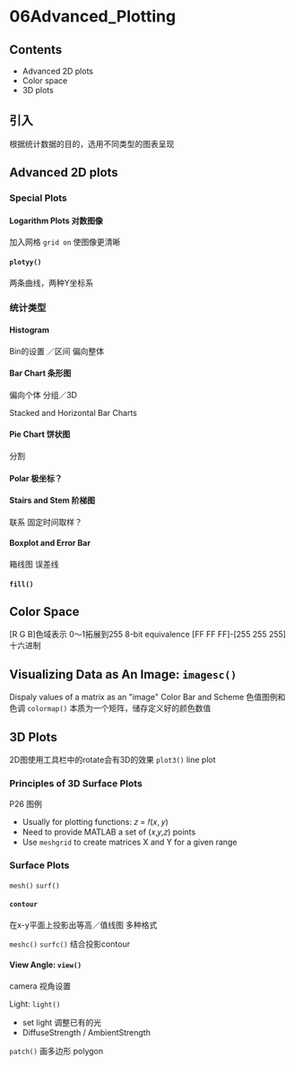 # 06Advanced_Plotting
## Contents
- Advanced 2D plots
- Color space
- 3D plots

## 引入
根据统计数据的目的，选用不同类型的图表呈现
## Advanced 2D plots
### Special Plots
#### Logarithm Plots 对数图像
加入网格 `grid on` 使图像更清晰
#### `plotyy()`
 两条曲线，两种Y坐标系

###  统计类型

 #### Histogram
 Bin的设置 ／区间
 偏向整体
 #### Bar Chart 条形图
 偏向个体
 分组／3D

Stacked and Horizontal Bar Charts

 #### Pie Chart 饼状图
 分割
 #### Polar 极坐标？
 #### Stairs and Stem 阶梯图
 联系 固定时间取样？

#### Boxplot and Error Bar
箱线图 误差线

#### `fill()`
## Color Space
[R G B]色域表示
0～1拓展到255
8-bit equivalence
[FF FF FF]-[255 255 255]十六进制

## Visualizing Data as An Image: `imagesc()`
Dispaly values of a matrix as an "image"
Color Bar and Scheme 色值图例和色调
`colormap()` 本质为一个矩阵，储存定义好的颜色数值


## 3D Plots

2D图使用工具栏中的rotate会有3D的效果
`plot3()` line plot
### Principles of 3D Surface Plots
P26 图例
- Usually for plotting functions: 𝑧 = 𝑓(𝑥, 𝑦)
- Need to provide MATLAB a set of (𝑥,𝑦,𝑧) points
- Use `meshgrid` to create matrices X and Y for a given range
### Surface Plots
`mesh()`  `surf()`
#### `contour`  
在x-y平面上投影出等高／值线图
多种格式

`meshc()`  `surfc()` 结合投影contour


#### View Angle: `view()`
camera 视角设置

Light: `light()`
- set light 调整已有的光
- DiffuseStrength / AmbientStrength

`patch()`
画多边形 polygon


